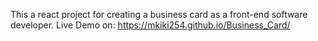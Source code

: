 This a react project for creating a business card as a front-end software developer.
Live Demo on: https://mkiki254.github.io/Business_Card/